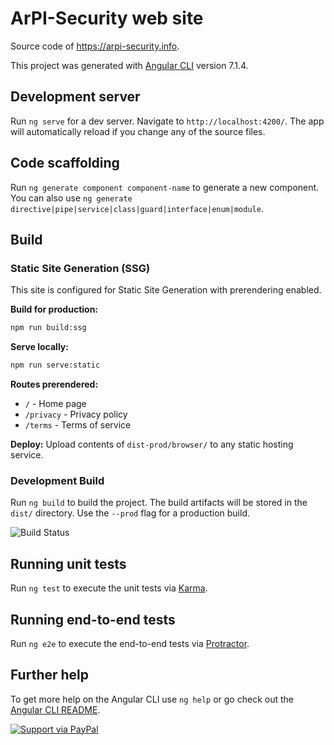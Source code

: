 # ArPI-Security web site

Source code of https://arpi-security.info.

This project was generated with [Angular CLI](https://github.com/angular/angular-cli) version 7.1.4.

## Development server

Run `ng serve` for a dev server. Navigate to `http://localhost:4200/`. The app will automatically reload if you change any of the source files.

## Code scaffolding

Run `ng generate component component-name` to generate a new component. You can also use `ng generate directive|pipe|service|class|guard|interface|enum|module`.

## Build

### Static Site Generation (SSG)
This site is configured for Static Site Generation with prerendering enabled.

**Build for production:**
```bash
npm run build:ssg
```

**Serve locally:**
```bash
npm run serve:static
```

**Routes prerendered:**
- `/` - Home page
- `/privacy` - Privacy policy  
- `/terms` - Terms of service

**Deploy:** Upload contents of `dist-prod/browser/` to any static hosting service.

### Development Build
Run `ng build` to build the project. The build artifacts will be stored in the `dist/` directory. Use the `--prod` flag for a production build.

![Build Status](https://github.com/ArPIHomeSecurity/www/actions/workflows/deploy-webpage.yml/badge.svg)

## Running unit tests

Run `ng test` to execute the unit tests via [Karma](https://karma-runner.github.io).

## Running end-to-end tests

Run `ng e2e` to execute the end-to-end tests via [Protractor](http://www.protractortest.org/).

## Further help

To get more help on the Angular CLI use `ng help` or go check out the [Angular CLI README](https://github.com/angular/angular-cli/blob/master/README.md).

<a href="https://www.paypal.me/gkovacs81/">
  <img alt="Support via PayPal" src="https://cdn.rawgit.com/twolfson/paypal-github-button/1.0.0/dist/button.svg"/>
</a>
